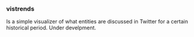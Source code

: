 ### vistrends
Is a simple visualizer of what entities are discussed in Twitter for a certain historical period. Under develpment.
